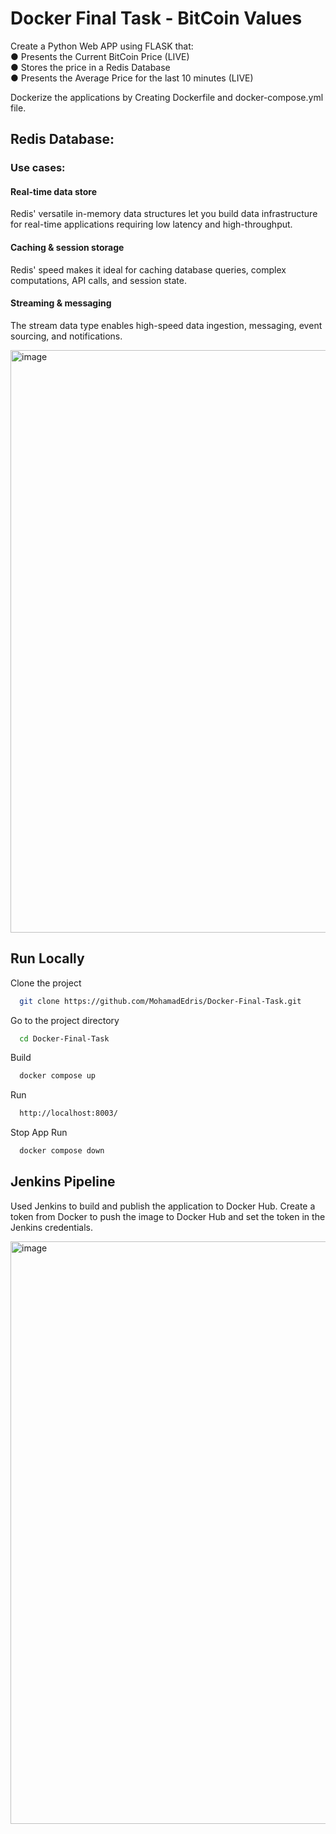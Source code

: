 # Docker Final Task - BitCoin Values

Create a Python Web APP using FLASK that:  
● Presents the Current BitCoin Price (LIVE)  
● Stores the price in a Redis Database  
● Presents the Average Price for the last 10 minutes (LIVE) 

Dockerize the applications by Creating Dockerfile and docker-compose.yml file.

## Redis Database:
### Use cases:

#### Real-time data store
Redis' versatile in-memory data structures let you build data infrastructure for real-time applications requiring low latency and high-throughput.

#### Caching & session storage
Redis' speed makes it ideal for caching database queries, complex computations, API calls, and session state.

#### Streaming & messaging
The stream data type enables high-speed data ingestion, messaging, event sourcing, and notifications.

<img width="932" alt="image" src="https://user-images.githubusercontent.com/73100170/179393390-b8cb727c-8e35-48e4-966c-afaaaea00d4b.png">

## Run Locally

Clone the project

```bash
  git clone https://github.com/MohamadEdris/Docker-Final-Task.git
```

Go to the project directory

```bash
  cd Docker-Final-Task
```

Build

```bash
  docker compose up
```

Run

```bash
  http://localhost:8003/
```

Stop App Run

```bash
  docker compose down
```

## Jenkins Pipeline

Used Jenkins to build and publish the application to Docker Hub.
Create a token from Docker to push the image to Docker Hub and set the token in the Jenkins credentials.

<img width="932" alt="image" src="https://user-images.githubusercontent.com/73100170/179394003-2fcde036-3d7a-4aa6-b8e6-eac389908beb.png">

